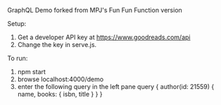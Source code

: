 GraphQL Demo forked from MPJ's Fun Fun Function version

Setup:
1) Get a developer API key at https://www.goodreads.com/api
2) Change the key in serve.js.

To run:
1) npm start
2) browse localhost:4000/demo
3) enter the following query in the left pane
   query {
     author(id: 21559) {
       name,
       books: {
         isbn,
         title
       }
     }
   }
